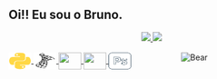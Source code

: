 ## Oi!! Eu sou o Bruno.
<div>
  <a href="https://github.com/brSiqueira">
    <div align="center">
      <img height="160em" src="https://github-readme-stats.vercel.app/api?username=brsiqueira&show_icons=true&theme=vue-dark&include_all_commits=true&count_private=true&hide_border=true"/>
      <img height="160em" src="https://github-readme-stats.vercel.app/api/top-langs/?username=brsiqueira&langs_count=16&theme=vue-dark&hide_border=true"/>
    </div>
</div>    
 
<div style="display: inline_block"><br>
  <img align="center" height="30" width="40" src="https://raw.githubusercontent.com/devicons/devicon/master/icons/python/python-plain.svg">
  <img align="center" height="30" width="40" src="https://raw.githubusercontent.com/devicons/devicon/master/icons/microsoftsqlserver/microsoftsqlserver-plain.svg">
  <img align="center" height="30" width="40" src="https://www.bizone.co.th/application/files/1715/6345/2458/bism-normalizer.svg">
  <img align="center" height="30" width="40" src="https://upload.wikimedia.org/wikipedia/commons/c/cf/New_Power_BI_Logo.svg">
  <img align="center" height="30" width="40" src="https://raw.githubusercontent.com/devicons/devicon/master/icons/photoshop/photoshop-line.svg">
    <img align="right" width="200" alt="Bear" src="https://mir-s3-cdn-cf.behance.net/project_modules/max_1200/095027112428727.601419661d56d.gif">
</div>

##
